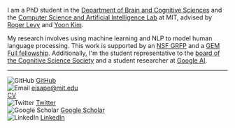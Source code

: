 I am a PhD student in the [Department of Brain and Cognitive Sciences](https://bcs.mit.edu/) and the [Computer Science and Artificial Intelligence Lab](https://www.csail.mit.edu/) at MIT, advised by [Roger Levy](http://cpl.mit.edu/people.html) and [Yoon Kim](https://people.csail.mit.edu/yoonkim/).

My research involves using machine learning and NLP to model human language processing. This work is supported by an [NSF GRFP](https://www.nsfgrfp.org/) and a [GEM Full fellowship](https://gemfellowship.org/). Additionally, I'm the student representative to the [board of the Cognitive Science Society](https://cognitivesciencesociety.org/) and a student researcher at [Google AI](https://ai.google/).

---

![GitHub](eisape_files/github.ico) [GitHub](https://github.com/eisape)  
![Email](eisape_files/mail.ico) [eisape@mit.edu](mailto:eisape@mit.edu)  
[CV](eisape_files/cv.pdf)  
![Twitter](eisape_files/twitter.ico) [Twitter](https://twitter.com/tiwa_eisape)  
![Google Scholar](eisape_files/gs.ico) [Google Scholar](https://scholar.google.com/citations?hl=en&user=1FI8NfEAAAAJ&view_op=list_works&sortby=pubdate)  
![LinkedIn](eisape_files/linkedin.ico) [LinkedIn](http://www.linkedin.com/in/eisape)
